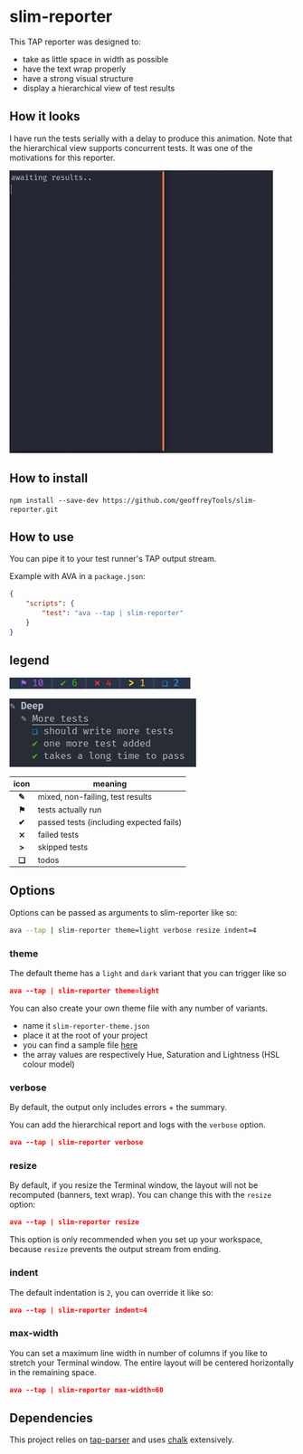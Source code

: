 # slim-reporter

This TAP reporter was designed to:

- take as little space in width as possible
- have the text wrap properly
- have a strong visual structure
- display a hierarchical view of test results

## How it looks
I have run the tests serially with a delay to produce this animation. Note that the hierarchical view supports concurrent tests. It was one of the motivations for this reporter.

![preview](./readme/preview.gif)

## How to install

```
npm install --save-dev https://github.com/geoffreyTools/slim-reporter.git
```


## How to use
You can pipe it to your test runner's TAP output stream.

Example with AVA in a `package.json`:
```json
{
    "scripts": {
        "test": "ava --tap | slim-reporter"
    }
}
```

## legend

![summary](./readme/summary.png)

![pen](./readme/pen.png)


|  icon  | meaning                                 |
|:------:|-----------------------------------------|
| **✎**  | mixed, non-failing, test results        |
| **⚑**  | tests actually run                      |
| **✔**  | passed tests (including expected fails) |
| **⨯**  | failed tests                            |
| **\>** | skipped tests                           |
| **❏**  | todos                                   |

## Options
Options can be passed as arguments to slim-reporter like so:
```bash
ava --tap | slim-reporter theme=light verbose resize indent=4
```

### theme
The default theme has a `light` and `dark` variant that you can trigger like so 
```json
ava --tap | slim-reporter theme=light
```
You can also create your own theme file with any number of variants.
- name it `slim-reporter-theme.json`
- place it at the root of your project
- you can find a sample file [here](./readme/slim-reporter-theme.json)
- the array values are respectively Hue, Saturation and Lightness (HSL colour model)

### verbose
By default, the output only includes errors + the summary.

You can add the hierarchical report and logs with the `verbose` option.
```json
ava --tap | slim-reporter verbose
```

### resize
By default, if you resize the Terminal window, the layout will not be recomputed (banners, text wrap). You can change this with the `resize` option:
```json
ava --tap | slim-reporter resize
```
This option is only recommended when you set up your workspace, because `resize` prevents the output stream from ending.

### indent
The default indentation is `2`, you can override it like so:
```json
ava --tap | slim-reporter indent=4
```

### max-width
You can set a maximum line width in number of columns if you like to stretch your Terminal window. The entire layout will be centered horizontally in the remaining space.
```json
ava --tap | slim-reporter max-width=60
```

## Dependencies

This project relies on [tap-parser](https://github.com/tapjs/tap-parser) and uses [chalk](https://github.com/chalk/chalk) extensively.
